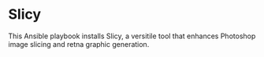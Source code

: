 Slicy
=====

This Ansible playbook installs Slicy, a versitile tool that enhances Photoshop image slicing and retna graphic generation.